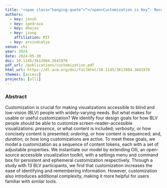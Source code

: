 ```yaml
---
title: '<span class="hanging-quote">“</span>Customization is Key”: Reconfigurable Content Tokens for Accessible Data Visualizations'
authors:
  - key: jonsh
  - key: ipedraza
  - key: dhajas
  - key: jzong
    affiliation: MIT
  - key: arvindsatya
venue: chi
year: 2024
date: 2024-05-30
doi: 10.1145/3613904.3641970
pdf_url: /publications/customization.pdf
html_url: https://dl.acm.org/doi/fullHtml/10.1145/3613904.3641970
themes: [access]
projects: [olli]
---
```


### Abstract

Customization is crucial for making visualizations accessible to blind and low-vision (BLV) people with widely-varying needs. But what makes for usable or useful customization? We identify four design goals for how BLV people should be able to customize screen-reader-accessible visualizations: _presence_, or what content is included; _verbosity_, or how concisely content is presented; _ordering_, or how content is sequenced; and, _duration_, or how long customizations are active. To meet these goals, we model a customization as a sequence of content tokens, each with a set of adjustable properties. We instantiate our model by extending Olli, an open-source accessible visualization toolkit, with a settings menu and command box for persistent and ephemeral customization respectively. Through a study with 13 BLV participants, we find that customization increases the ease of identifying and remembering information. However, customization also introduces additional complexity, making it more helpful for users familiar with similar tools.
